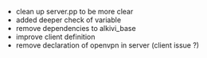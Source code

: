 * clean up server.pp to be more clear
* added deeper check of variable
* remove dependencies to alkivi_base
* improve client definition
* remove declaration of openvpn in server (client issue ?)
